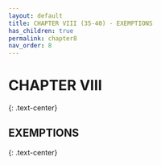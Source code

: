 ```yaml
---
layout: default
title: CHAPTER VIII (35-40) - EXEMPTIONS
has_children: true
permalink: chapter8
nav_order: 8
---
```



# CHAPTER VIII
{: .text-center}
## EXEMPTIONS
{: .text-center}


